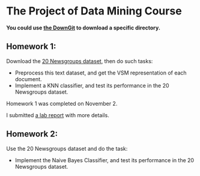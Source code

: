 # The Project of Data Mining Course

**You could use [the DownGit](https://minhaskamal.github.io/DownGit/#/home) to download a specific directory.**

## Homework 1:
Download the [20 Newsgroups dataset](http://qwone.com/~jason/20Newsgroups/20news-18828.tar.gz),
then do such tasks:
* Preprocess this text dataset, and get the VSM representation of each document.
* Implement a KNN classifier, and test its performance in the 20 Newsgroups dataset.

Homework 1 was completed on November 2.

I submitted [a lab report](https://github.com/openx2/201814806ChenXin/blob/master/Homework1/lab%20report.pdf) with more details.

## Homework 2:
Use the 20 Newsgroups dataset and do the task:
* Implement the Naive Bayes Classifier, and test its performance in the 20 Newsgroups dataset.
